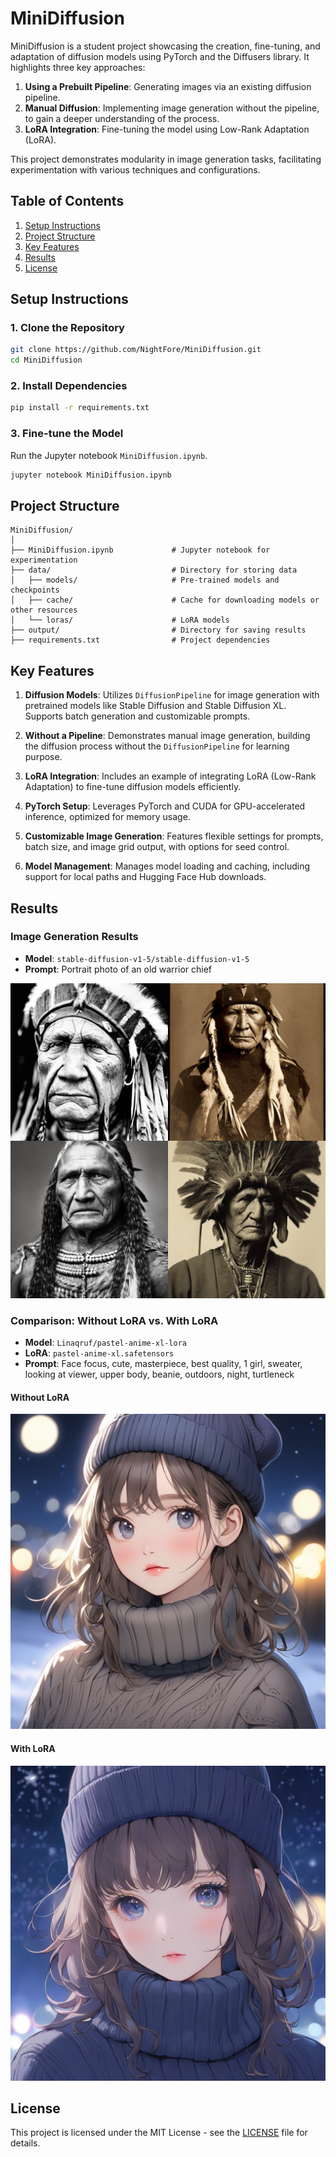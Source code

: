 # MiniDiffusion

MiniDiffusion is a student project showcasing the creation, fine-tuning, and adaptation of diffusion models using PyTorch and the Diffusers library. It highlights three key approaches:  
1. **Using a Prebuilt Pipeline**: Generating images via an existing diffusion pipeline.  
2. **Manual Diffusion**: Implementing image generation without the pipeline, to gain a deeper understanding of the process.  
3. **LoRA Integration**: Fine-tuning the model using Low-Rank Adaptation (LoRA).

This project demonstrates modularity in image generation tasks, facilitating experimentation with various techniques and configurations.

## Table of Contents
1. [Setup Instructions](#setup-instructions)
2. [Project Structure](#project-structure)
3. [Key Features](#key-features)
4. [Results](#results)
5. [License](#license)

## Setup Instructions

### 1. Clone the Repository

```bash
git clone https://github.com/NightFore/MiniDiffusion.git
cd MiniDiffusion
```

### 2. Install Dependencies

```bash
pip install -r requirements.txt
```

### 3. Fine-tune the Model

Run the Jupyter notebook `MiniDiffusion.ipynb`.

```bash
jupyter notebook MiniDiffusion.ipynb
```

## Project Structure

```
MiniDiffusion/
│
├── MiniDiffusion.ipynb             # Jupyter notebook for experimentation
├── data/                           # Directory for storing data
│   ├── models/                     # Pre-trained models and checkpoints
│   ├── cache/                      # Cache for downloading models or other resources
│   └── loras/                      # LoRA models
├── output/                         # Directory for saving results
├── requirements.txt                # Project dependencies
```

## Key Features

1. **Diffusion Models**: Utilizes `DiffusionPipeline` for image generation with pretrained models like Stable Diffusion and Stable Diffusion XL. Supports batch generation and customizable prompts.

2. **Without a Pipeline**: Demonstrates manual image generation, building the diffusion process without the `DiffusionPipeline` for learning purpose.

3. **LoRA Integration**: Includes an example of integrating LoRA (Low-Rank Adaptation) to fine-tune diffusion models efficiently.

4. **PyTorch Setup**: Leverages PyTorch and CUDA for GPU-accelerated inference, optimized for memory usage.

5. **Customizable Image Generation**: Features flexible settings for prompts, batch size, and image grid output, with options for seed control.

6. **Model Management**: Manages model loading and caching, including support for local paths and Hugging Face Hub downloads.


## Results

### Image Generation Results

- **Model**: `stable-diffusion-v1-5/stable-diffusion-v1-5`  
- **Prompt**: Portrait photo of an old warrior chief  

![Generated Images](output/batch_output.png)

### Comparison: Without LoRA vs. With LoRA

- **Model**: `Linaqruf/pastel-anime-xl-lora`  
- **LoRA**: `pastel-anime-xl.safetensors`
- **Prompt**: Face focus, cute, masterpiece, best quality, 1 girl, sweater, looking at viewer, upper body, beanie, outdoors, night, turtleneck  

#### Without LoRA  
![Without LoRA](output/anime_no_lora.png)

#### With LoRA  
![With LoRA](output/anime_lora.png)

## License

This project is licensed under the MIT License - see the [LICENSE](LICENSE) file for details.
